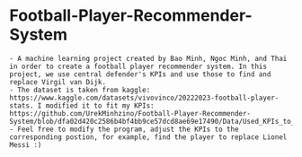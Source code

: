 # Football-Player-Recommender-System
    - A machine learning project created by Bao Minh, Ngoc Minh, and Thai in order to create a football player recommender system. In this project, we use central defender's KPIs and use those to find and replace Virgil van Dijk.
    - The dataset is taken from kaggle: https://www.kaggle.com/datasets/vivovinco/20222023-football-player-stats. I modified it to fit my KPIs: https://github.com/UrekMinhzino/Football-Player-Recommender-System/blob/dfa02d420c2586b4bf4bb9ce57dcd8ae69e17490/Data/Used_KPIs_to_model.txt.
    - Feel free to modify the program, adjust the KPIs to the corresponding postion, for example, find the player to replace Lionel Messi :)
    

